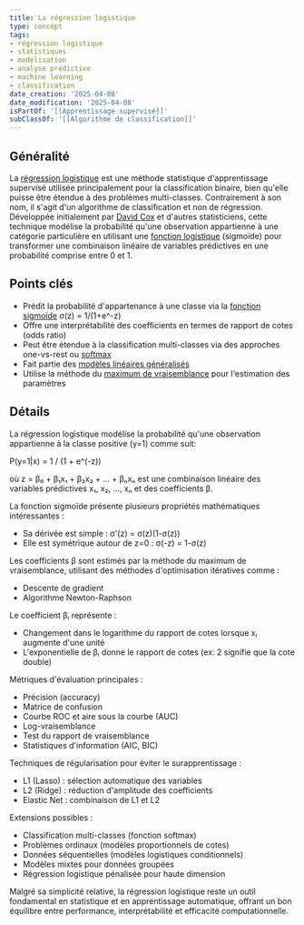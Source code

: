 ```yaml
---
title: La régression logistique
type: concept
tags:
- régression logistique
- statistiques
- modélisation
- analyse prédictive
- machine learning
- classification
date_creation: '2025-04-08'
date_modification: '2025-04-08'
isPartOf: '[[Apprentissage supervisé]]'
subClassOf: '[[Algorithme de classification]]'
---
```

## Généralité

La [régression logistique](https://fr.wikipedia.org/wiki/R%C3%A9gression_logistique) est une méthode statistique d'apprentissage supervisé utilisée principalement pour la classification binaire, bien qu'elle puisse être étendue à des problèmes multi-classes. Contrairement à son nom, il s'agit d'un algorithme de classification et non de régression. Développée initialement par [David Cox](https://fr.wikipedia.org/wiki/David_Cox_(statisticien)) et d'autres statisticiens, cette technique modélise la probabilité qu'une observation appartienne à une catégorie particulière en utilisant une [fonction logistique](https://fr.wikipedia.org/wiki/Fonction_logistique) (sigmoïde) pour transformer une combinaison linéaire de variables prédictives en une probabilité comprise entre 0 et 1.

## Points clés

- Prédit la probabilité d'appartenance à une classe via la [fonction sigmoïde](https://fr.wikipedia.org/wiki/Sigmo%C3%AFde) σ(z) = 1/(1+e^-z)
- Offre une interprétabilité des coefficients en termes de rapport de cotes (odds ratio)
- Peut être étendue à la classification multi-classes via des approches one-vs-rest ou [softmax](https://fr.wikipedia.org/wiki/Fonction_softmax)
- Fait partie des [modèles linéaires généralisés](https://fr.wikipedia.org/wiki/Mod%C3%A8le_lin%C3%A9aire_g%C3%A9n%C3%A9ralis%C3%A9)
- Utilise la méthode du [maximum de vraisemblance](https://fr.wikipedia.org/wiki/Maximum_de_vraisemblance) pour l'estimation des paramètres

## Détails

La régression logistique modélise la probabilité qu'une observation appartienne à la classe positive (y=1) comme suit:

P(y=1|x) = 1 / (1 + e^(-z))

où z = β₀ + β₁x₁ + β₂x₂ + ... + βₙxₙ est une combinaison linéaire des variables prédictives x₁, x₂, ..., xₙ et des coefficients β.

La fonction sigmoïde présente plusieurs propriétés mathématiques intéressantes :
- Sa dérivée est simple : σ'(z) = σ(z)(1-σ(z))
- Elle est symétrique autour de z=0 : σ(-z) = 1-σ(z)

Les coefficients β sont estimés par la méthode du maximum de vraisemblance, utilisant des méthodes d'optimisation itératives comme :
- Descente de gradient
- Algorithme Newton-Raphson

Le coefficient βᵢ représente :
- Changement dans le logarithme du rapport de cotes lorsque xᵢ augmente d'une unité
- L'exponentielle de βᵢ donne le rapport de cotes (ex: 2 signifie que la cote double)

Métriques d'évaluation principales :
- Précision (accuracy)
- Matrice de confusion
- Courbe ROC et aire sous la courbe (AUC)
- Log-vraisemblance
- Test du rapport de vraisemblance
- Statistiques d'information (AIC, BIC)

Techniques de régularisation pour éviter le surapprentissage :
- L1 (Lasso) : sélection automatique des variables
- L2 (Ridge) : réduction d'amplitude des coefficients
- Elastic Net : combinaison de L1 et L2

Extensions possibles :
- Classification multi-classes (fonction softmax)
- Problèmes ordinaux (modèles proportionnels de cotes)
- Données séquentielles (modèles logistiques conditionnels)
- Modèles mixtes pour données groupées
- Régression logistique pénalisée pour haute dimension

Malgré sa simplicité relative, la régression logistique reste un outil fondamental en statistique et en apprentissage automatique, offrant un bon équilibre entre performance, interprétabilité et efficacité computationnelle.